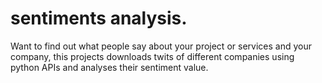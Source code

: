 # sentiments analysis.
Want to find out what people say about your project or services and your company, this projects downloads twits of different companies using python APIs and analyses their sentiment value. 
